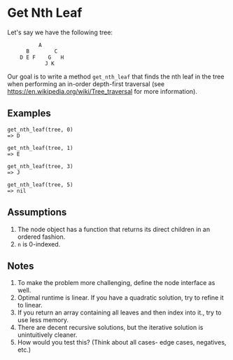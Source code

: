 # Get Nth Leaf

Let's say we have the following tree:
```
          A
      B        C
    D E F    G   H
            J K
```

Our goal is to write a method `get_nth_leaf` that finds the nth leaf in the tree when performing an in-order depth-first traversal (see https://en.wikipedia.org/wiki/Tree_traversal for more information).

## Examples
```
get_nth_leaf(tree, 0)
=> D

get_nth_leaf(tree, 1)
=> E

get_nth_leaf(tree, 3)
=> J

get_nth_leaf(tree, 5)
=> nil
```

## Assumptions
1. The node object has a function that returns its direct children in an ordered fashion.
2. `n` is 0-indexed.

## Notes
1. To make the problem more challenging, define the node interface as well.
2. Optimal runtime is linear. If you have a quadratic solution, try to refine it to linear. 
3. If you return an array containing all leaves and then index into it., try to use less memory.
4. There are decent recursive solutions, but the iterative solution is unintuitively cleaner.
5. How would you test this? 
(Think about all cases- edge cases, negatives, etc.)




